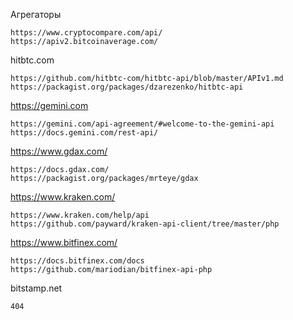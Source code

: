 Агрегаторы
```
https://www.cryptocompare.com/api/
https://apiv2.bitcoinaverage.com/
```


hitbtc.com
```
https://github.com/hitbtc-com/hitbtc-api/blob/master/APIv1.md
https://packagist.org/packages/dzarezenko/hitbtc-api
```


https://gemini.com
```
https://gemini.com/api-agreement/#welcome-to-the-gemini-api
https://docs.gemini.com/rest-api/

```

https://www.gdax.com/
```
https://docs.gdax.com/
https://packagist.org/packages/mrteye/gdax
```

https://www.kraken.com/
```
https://www.kraken.com/help/api
https://github.com/payward/kraken-api-client/tree/master/php

```

https://www.bitfinex.com/
```
https://docs.bitfinex.com/docs
https://github.com/mariodian/bitfinex-api-php

```

bitstamp.net
```
404
```
